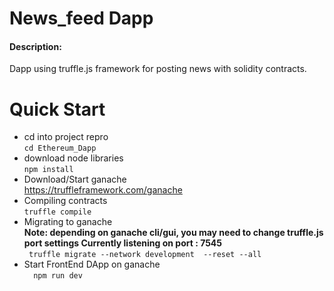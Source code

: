 # News_feed Dapp
#### Description:
Dapp using truffle.js framework for posting news with solidity contracts.
# Quick Start
* cd into project repro</br>
   `cd Ethereum_Dapp`
*  download node libraries</br>
   `npm install`
* Download/Start ganache</br>
https://truffleframework.com/ganache
* Compiling contracts</br>
    `truffle compile`
* Migrating to ganache</br>
**Note: depending on ganache cli/gui, you may need to change truffle.js port settings Currently listening on port : 7545**</br>
` truffle migrate --network development  --reset --all`
*  Start FrontEnd DApp on ganache</br>
`  npm run dev`

